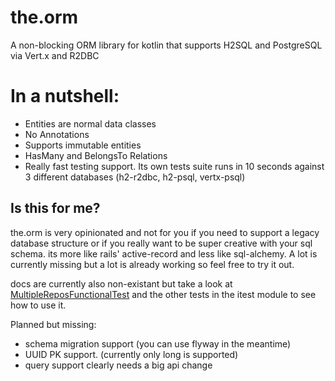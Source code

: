 # the.orm

A non-blocking ORM library for kotlin that supports H2SQL and PostgreSQL via Vert.x and R2DBC

# In a nutshell:
* Entities are normal data classes
* No Annotations
* Supports immutable entities
* HasMany and BelongsTo Relations
* Really fast testing support. Its own tests suite runs in 10 seconds against 3 different databases (h2-r2dbc, h2-psql, vertx-psql)

## Is this for me?

the.orm is very opinionated and not for you if you
need to support a legacy database structure or if you really want to be super creative with your sql schema.
its more like rails' active-record and less like sql-alchemy.
A lot is currently missing but a lot is already working so feel free to try it out.

docs are currently also non-existant but take a look at [MultipleReposFunctionalTest](the.orm.itest/src/test/kotlin/io/the/orm/test/functional/MultipleReposFunctionalTest.kt)
and the other tests in the itest module to see how to use it.

Planned but missing:
* schema migration support (you can use flyway in the meantime)
* UUID PK support. (currently only long is supported)
* query support clearly needs a big api change
